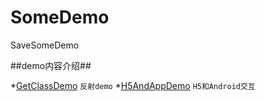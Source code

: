 # SomeDemo
SaveSomeDemo

##demo内容介绍##

*[GetClassDemo](./GetClassDemo)  `反射demo`
*[H5AndAppDemo](./H5AndAppDemo)  `H5和Android交互`
